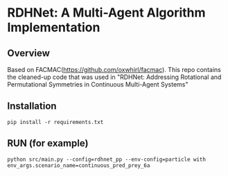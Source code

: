 # RDHNet: A Multi-Agent Algorithm Implementation

## Overview
Based on FACMAC(https://github.com/oxwhirl/facmac). This repo contains the cleaned-up code that was used in "RDHNet: Addressing Rotational and Permutational Symmetries in Continuous Multi-Agent Systems"

## Installation
```
pip install -r requirements.txt
```

## RUN (for example)
```
python src/main.py --config=rdhnet_pp --env-config=particle with env_args.scenario_name=continuous_pred_prey_6a
```
